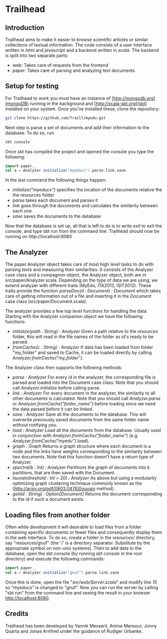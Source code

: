 Trailhead
=========

Introduction
------------

Trailhead aims to make it easier to browse scientific articles or similar 
collections of textual information. The code consists of a user interface 
written in *html* and *javascript* and a backend written in *scala*. The 
backend is split into two separate parts:

-  web: Takes care of requests from the frontend
-  paper: Takes care of parsing and analyzing text documents

Setup for testing
-----------------

For Trailhead to work you must have an instance of 
[http://mongodb.org](mongoDB) running in the background and 
[http://scala-sbt.org](sbt) installed on your system. Once you've installed 
these, clone the repository:
```sh
git clone https://github.com/Traill/myedu.git
```
Next step is parse a set of documents and add their information to the 
database. To do so, run
```sh
sbt console
```
Once sbt has compiled the project and opened the console you type the 
following:
```scala
import paper._
val a = Analyzer.initialize("myeducs").parse.link.save
```
In the last command the following things happen:
-  *initialize("myeducs")* specifies the location of the documents relative the 
   the resources folder
-  *parse* takes each document and parses it
-  *link* goes through the documents and calculates the similarity between each 
   one
-  *save* saves the documents to the database

Now that the database is set up, all that is left to do is to write *exit* to 
exit the console, and type sbt run from the command line. Trailhead should now 
be running on http://localhost:8080

The Analyzer
------------
The paper.Analyzer object takes care of most high level tasks to do with 
parsing texts and measuring their similarities. It consists of the Analyzer 
case class and a compagnon object, the Analyzer object, both are in 
src/paper/Analyzer.scala. Depending on the type of data we are using, we extend 
analyzer with different traits (MyEdu, ITA2013, ISIT2012). These traits provide 
the function *parseDoc(d : Document) : Document* which takes care of getting 
information out of a file and inserting it in the *Document* case class 
(src/paper/Document.scala).

The analyzer provides a few top level functions for handling the data. Starting 
with the Analyzer companion object we have the following functions:

-  *initialize(path : String) : Analyzer* Given a path relative to the 
   *resources* folder, this will read in the file names of the folder as id's 
ready to be parsed.
-  *fromCache(c : String) : Analyzer* If data has been loaded from folder 
   "my_folder" and saved to Cache, it can be loaded directly by calling 
*Analyzer.fromCache("my_folder")*.

The Analyzer class then supports the following methods:

-  *parse : Analyzer* For every id in the analyzer, the corresponding file is 
   parsed and loaded into the Document case class. Note that you should call 
*Analyzer.initialize* before calling parse.
-  *link : Analyzer* For every document in the analyzer, the similarity to all 
   other documents is calculated. Note that you should call *Analyzer.parse* or 
*Analyzer.fromCache("folder_name")* before loading since we need the data 
parsed before it can be linked.
-  *save : Analyzer* Save all the documents to the database. This will 
   overwrite previously saved documents from the same folder name without 
notifying you.
-  *load : Analyzer* Load all the documents from the database. Usually used in 
   conjunction with *Analyzer.fromCache("folder_name")* (e.g.  
*Analyzer.fromCache("myedu").load*).
-  *graph : Graph* Returns a graph structure where each document is a node and 
   the links have weights corresponding to the similarity between two 
documents. Note that this function doesn't have a return type of Analyzer.
-  *spectral(k : Int) : Analyzer* Partitions the graph of documents into *k* 
   partitions, that are then saved with the Document.
-  *louvain(treshold : Int = 20) : Analyzer* As above but using a modularity 
   optimizing graph clustering technique commonly known as the 
[http://arxiv.org/pdf/0803.0476](louvain method).
-  *get(id : String) : Option[Document]* Returns the document corresponding to 
   the id if such a document exists.

Loading files from another folder
---------------------------------

Often while development it will desirable to load files from a folder 
containing specific documents or fewer files and consequently display them in 
the web interface. To do so, create a folder in the *resources/* directory, say 
"resources/gnuf" (the '/' is a directory separator. Substitute by the 
appropriate symbol on non-unix systems). Then to add data to the database, open 
the sbt console (by running *sbt console* in the root directory) and execute 
the following commands:
```scala
import paper._
val a = Analyzer.initialize("gnuf").parse.link.save
```
Once this is done, open the file "*src/web/Server.scala*" and modify line *15* 
so "myeducs" is changed to "gnuf". Now you can run the server by calling "sbt 
run" from the command line and seeing the result in your browser
[http://localhost:8080](here).

Credits
-------
Trailhead has been developed by Yannik Messerli, Amine Mansour, Jonny Quarta 
and Jonas Arnfred under the guidance of Rudiger Urbanke. 
